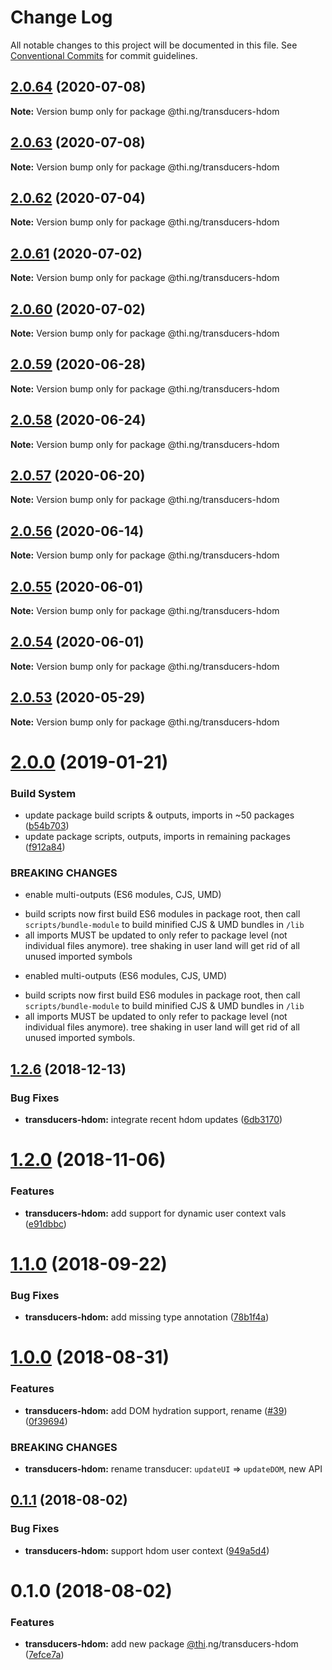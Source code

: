 # Change Log

All notable changes to this project will be documented in this file.
See [Conventional Commits](https://conventionalcommits.org) for commit guidelines.

## [2.0.64](https://github.com/thi-ng/umbrella/compare/@thi.ng/transducers-hdom@2.0.63...@thi.ng/transducers-hdom@2.0.64) (2020-07-08)

**Note:** Version bump only for package @thi.ng/transducers-hdom





## [2.0.63](https://github.com/thi-ng/umbrella/compare/@thi.ng/transducers-hdom@2.0.62...@thi.ng/transducers-hdom@2.0.63) (2020-07-08)

**Note:** Version bump only for package @thi.ng/transducers-hdom





## [2.0.62](https://github.com/thi-ng/umbrella/compare/@thi.ng/transducers-hdom@2.0.61...@thi.ng/transducers-hdom@2.0.62) (2020-07-04)

**Note:** Version bump only for package @thi.ng/transducers-hdom





## [2.0.61](https://github.com/thi-ng/umbrella/compare/@thi.ng/transducers-hdom@2.0.60...@thi.ng/transducers-hdom@2.0.61) (2020-07-02)

**Note:** Version bump only for package @thi.ng/transducers-hdom





## [2.0.60](https://github.com/thi-ng/umbrella/compare/@thi.ng/transducers-hdom@2.0.59...@thi.ng/transducers-hdom@2.0.60) (2020-07-02)

**Note:** Version bump only for package @thi.ng/transducers-hdom





## [2.0.59](https://github.com/thi-ng/umbrella/compare/@thi.ng/transducers-hdom@2.0.58...@thi.ng/transducers-hdom@2.0.59) (2020-06-28)

**Note:** Version bump only for package @thi.ng/transducers-hdom





## [2.0.58](https://github.com/thi-ng/umbrella/compare/@thi.ng/transducers-hdom@2.0.57...@thi.ng/transducers-hdom@2.0.58) (2020-06-24)

**Note:** Version bump only for package @thi.ng/transducers-hdom





## [2.0.57](https://github.com/thi-ng/umbrella/compare/@thi.ng/transducers-hdom@2.0.56...@thi.ng/transducers-hdom@2.0.57) (2020-06-20)

**Note:** Version bump only for package @thi.ng/transducers-hdom





## [2.0.56](https://github.com/thi-ng/umbrella/compare/@thi.ng/transducers-hdom@2.0.55...@thi.ng/transducers-hdom@2.0.56) (2020-06-14)

**Note:** Version bump only for package @thi.ng/transducers-hdom





## [2.0.55](https://github.com/thi-ng/umbrella/compare/@thi.ng/transducers-hdom@2.0.54...@thi.ng/transducers-hdom@2.0.55) (2020-06-01)

**Note:** Version bump only for package @thi.ng/transducers-hdom





## [2.0.54](https://github.com/thi-ng/umbrella/compare/@thi.ng/transducers-hdom@2.0.53...@thi.ng/transducers-hdom@2.0.54) (2020-06-01)

**Note:** Version bump only for package @thi.ng/transducers-hdom





## [2.0.53](https://github.com/thi-ng/umbrella/compare/@thi.ng/transducers-hdom@2.0.52...@thi.ng/transducers-hdom@2.0.53) (2020-05-29)

**Note:** Version bump only for package @thi.ng/transducers-hdom





# [2.0.0](https://github.com/thi-ng/umbrella/compare/@thi.ng/transducers-hdom@1.2.16...@thi.ng/transducers-hdom@2.0.0) (2019-01-21)

### Build System

* update package build scripts & outputs, imports in ~50 packages ([b54b703](https://github.com/thi-ng/umbrella/commit/b54b703))
* update package scripts, outputs, imports in remaining packages ([f912a84](https://github.com/thi-ng/umbrella/commit/f912a84))

### BREAKING CHANGES

* enable multi-outputs (ES6 modules, CJS, UMD)

- build scripts now first build ES6 modules in package root, then call
  `scripts/bundle-module` to build minified CJS & UMD bundles in `/lib`
- all imports MUST be updated to only refer to package level
  (not individual files anymore). tree shaking in user land will get rid of
  all unused imported symbols
* enabled multi-outputs (ES6 modules, CJS, UMD)

- build scripts now first build ES6 modules in package root, then call
  `scripts/bundle-module` to build minified CJS & UMD bundles in `/lib`
- all imports MUST be updated to only refer to package level
  (not individual files anymore). tree shaking in user land will get rid of
  all unused imported symbols.

## [1.2.6](https://github.com/thi-ng/umbrella/compare/@thi.ng/transducers-hdom@1.2.5...@thi.ng/transducers-hdom@1.2.6) (2018-12-13)

### Bug Fixes

* **transducers-hdom:** integrate recent hdom updates ([6db3170](https://github.com/thi-ng/umbrella/commit/6db3170))

# [1.2.0](https://github.com/thi-ng/umbrella/compare/@thi.ng/transducers-hdom@1.1.9...@thi.ng/transducers-hdom@1.2.0) (2018-11-06)

### Features

* **transducers-hdom:** add support for dynamic user context vals ([e91dbbc](https://github.com/thi-ng/umbrella/commit/e91dbbc))

<a name="1.1.0"></a>
# [1.1.0](https://github.com/thi-ng/umbrella/compare/@thi.ng/transducers-hdom@1.1.0-alpha.2...@thi.ng/transducers-hdom@1.1.0) (2018-09-22)

### Bug Fixes

* **transducers-hdom:** add missing type annotation ([78b1f4a](https://github.com/thi-ng/umbrella/commit/78b1f4a))

<a name="1.0.0"></a>
# [1.0.0](https://github.com/thi-ng/umbrella/compare/@thi.ng/transducers-hdom@0.1.5...@thi.ng/transducers-hdom@1.0.0) (2018-08-31)

### Features

* **transducers-hdom:** add DOM hydration support, rename ([#39](https://github.com/thi-ng/umbrella/issues/39)) ([0f39694](https://github.com/thi-ng/umbrella/commit/0f39694))

### BREAKING CHANGES

* **transducers-hdom:** rename transducer: `updateUI` => `updateDOM`, new API

<a name="0.1.1"></a>
## [0.1.1](https://github.com/thi-ng/umbrella/compare/@thi.ng/transducers-hdom@0.1.0...@thi.ng/transducers-hdom@0.1.1) (2018-08-02)

### Bug Fixes

* **transducers-hdom:** support hdom user context ([949a5d4](https://github.com/thi-ng/umbrella/commit/949a5d4))

<a name="0.1.0"></a>
# 0.1.0 (2018-08-02)

### Features

* **transducers-hdom:** add new package [@thi](https://github.com/thi).ng/transducers-hdom ([7efce7a](https://github.com/thi-ng/umbrella/commit/7efce7a))
